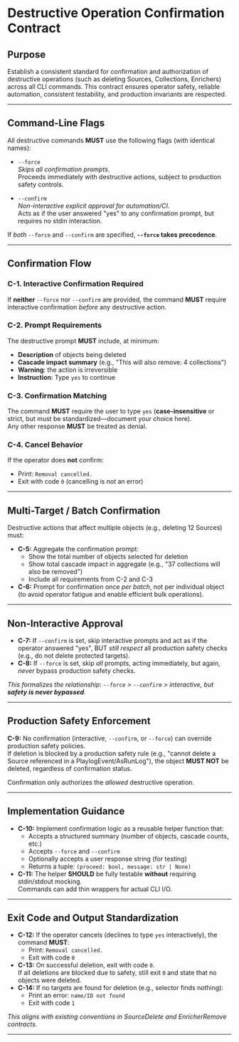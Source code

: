 # Destructive Operation Confirmation Contract

## Purpose

Establish a consistent standard for confirmation and authorization of destructive operations (such as deleting Sources, Collections, Enrichers) across all CLI commands. This contract ensures operator safety, reliable automation, consistent testability, and production invariants are respected.

---

## Command-Line Flags

All destructive commands **MUST** use the following flags (with identical names):

- `--force`  
  _Skips all confirmation prompts_.  
  Proceeds immediately with destructive actions, subject to production safety controls.

- `--confirm`  
  _Non-interactive explicit approval for automation/CI_.  
  Acts as if the user answered "yes" to any confirmation prompt, but requires no stdin interaction.

If _both_ `--force` and `--confirm` are specified, **`--force` takes precedence**.

---

## Confirmation Flow

### C-1. Interactive Confirmation Required

If **neither** `--force` nor `--confirm` are provided, the command **MUST** require interactive confirmation _before_ any destructive action.

### C-2. Prompt Requirements

The destructive prompt **MUST** include, at minimum:

- **Description** of objects being deleted
- **Cascade impact summary** (e.g., "This will also remove: 4 collections")
- **Warning**: the action is irreversible
- **Instruction**: Type `yes` to continue

### C-3. Confirmation Matching

The command **MUST** require the user to type `yes` (**case-insensitive** or strict, but must be standardized—document your choice here).  
Any other response **MUST** be treated as denial.

### C-4. Cancel Behavior

If the operator does **not** confirm:

- Print: `Removal cancelled.`
- Exit with code `0` (cancelling is _not_ an error)

---

## Multi-Target / Batch Confirmation

Destructive actions that affect multiple objects (e.g., deleting 12 Sources) must:

- **C-5:** Aggregate the confirmation prompt:
  - Show the total number of objects selected for deletion
  - Show total cascade impact in aggregate (e.g., "37 collections will also be removed")
  - Include all requirements from C-2 and C-3
- **C-6:** Prompt for confirmation once _per batch_, not per individual object (to avoid operator fatigue and enable efficient bulk operations).

---

## Non-Interactive Approval

- **C-7:** If `--confirm` is set, skip interactive prompts and act as if the operator answered "yes", BUT _still respect_ all production safety checks (e.g., do not delete protected targets).
- **C-8:** If `--force` is set, skip _all_ prompts, acting immediately, but again, _never_ bypass production safety checks.

_This formalizes the relationship: `--force` > `--confirm` > interactive, but **safety is never bypassed**._

---

## Production Safety Enforcement

**C-9:** No confirmation (interactive, `--confirm`, or `--force`) can override production safety policies.  
If deletion is blocked by a production safety rule (e.g., "cannot delete a Source referenced in a PlaylogEvent/AsRunLog"), the object **MUST NOT** be deleted, regardless of confirmation status.

Confirmation only authorizes the _allowed_ destructive operation.

---

## Implementation Guidance

- **C-10:** Implement confirmation logic as a reusable helper function that:
  - Accepts a structured summary (number of objects, cascade counts, etc.)
  - Accepts `--force` and `--confirm`
  - Optionally accepts a user response string (for testing)
  - Returns a tuple: `(proceed: bool, message: str | None)`
- **C-11:** The helper **SHOULD** be fully testable **without** requiring stdin/stdout mocking.  
  Commands can add thin wrappers for actual CLI I/O.

---

## Exit Code and Output Standardization

- **C-12:** If the operator cancels (declines to type `yes` interactively), the command **MUST**:
  - Print: `Removal cancelled.`
  - Exit with code `0`
- **C-13:** On successful deletion, exit with code `0`.  
  If all deletions are blocked due to safety, still exit `0` and state that no objects were deleted.
- **C-14:** If no targets are found for deletion (e.g., selector finds nothing):
  - Print an error: `name/ID not found`
  - Exit with code `1`

_This aligns with existing conventions in SourceDelete and EnricherRemove contracts._

---
